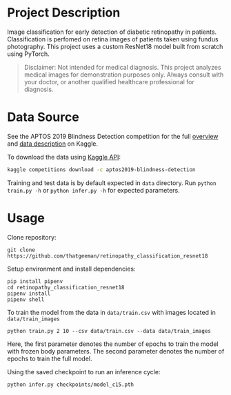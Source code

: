 # Project Description
Image classification for early detection of diabetic retinopathy in patients. Classification is 
perfomed on retina images of patients taken using fundus photography. This project uses a
custom ResNet18 model built from scratch using PyTorch. 

> Disclaimer: Not intended for medical diagnosis. This project analyzes medical images for demonstration 
> purposes only. Always consult with your doctor, or another qualified healthcare professional for diagnosis.

# Data Source
See the APTOS 2019 Blindness Detection competition
for the full [overview](https://www.kaggle.com/c/aptos2019-blindness-detection/overview) and [data
description](https://www.kaggle.com/c/aptos2019-blindness-detection/data) on Kaggle.

To download the data using [Kaggle API](https://github.com/Kaggle/kaggle-api/blob/master/README.md):
```bash
kaggle competitions download -c aptos2019-blindness-detection
```
Training and test data is by default expected in `data` directory. Run `python train.py -h` or `python infer.py -h` for 
expected parameters.

# Usage
Clone repository:
```shell
git clone https://github.com/thatgeeman/retinopathy_classification_resnet18
```
Setup environment and install dependencies:
```shell
pip install pipenv
cd retinopathy_classification_resnet18
pipenv install
pipenv shell
```

To train the model from the data in `data/train.csv` with 
images located in `data/train_images`
```shell
python train.py 2 10 --csv data/train.csv --data data/train_images
```
Here, the first parameter denotes the number of epochs to train the model with
frozen body parameters. The second parameter denotes the number of epochs to train
the full model.

Using the saved checkpoint to run an inference cycle:
```shell
python infer.py checkpoints/model_c15.pth
```
